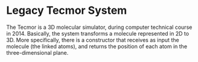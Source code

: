 # Legacy Tecmor System

The Tecmor is a 3D molecular simulator, during computer technical course in 2014. Basically, the system transforms a molecule represented in 2D to 3D. More specifically, there is a constructor that receives as input the molecule (the linked atoms), and returns the position of each atom in the three-dimensional plane. 
